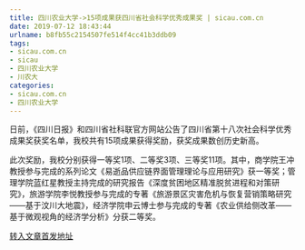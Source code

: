 ```yaml
---
title: 四川农业大学->15项成果获四川省社会科学优秀成果奖 | sicau.com.cn
date: 2019-07-12 18:43:44
urlname: b8fb55c2154507fe514f4cc41b3ddb09
tags: 
- sicau.com.cn
- sicau
- 四川农业大学
- 川农大
categories:
- sicau.com.cn
- 四川农业大学
---
```



日前，《四川日报》和四川省社科联官方网站公告了四川省第十八次社会科学优秀成果奖获奖名单，我校共有15项成果获得奖励，获奖成果数创历史新高。

此次奖励，我校分别获得一等奖1项、二等奖3项、三等奖11项。其中，商学院王冲教授参与完成的系列论文《易逝品供应链界面管理理论与应用研究》获一等奖；管理学院蓝红星教授主持完成的研究报告《深度贫困地区精准脱贫进程和对策研究》，旅游学院李悦教授参与完成的专著《旅游景区灾害危机与恢复营销策略研究——基于汶川大地震》，经济学院申云博士参与完成的专著《农业供给侧改革——基于微观视角的经济学分析》分获二等奖。





[转入文章首发地址](https://news.sicau.edu.cn/info/1135/52549.htm)